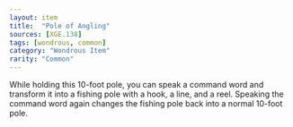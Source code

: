 ```yaml
---
layout: item
title:  "Pole of Angling"
sources: [XGE.138]
tags: [wondrous, common]
category: "Wondrous Item"
rarity: "Common"
---
```


While holding this 10-foot pole, you can speak a command word and transform it into a fishing pole with a hook, a line, and a reel. Speaking the command word again changes the fishing pole back into a normal 10-foot pole.